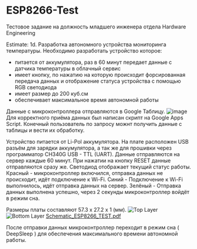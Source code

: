 # ESP8266-Test
Тестовое задание на должность младшего инженера отдела Hardware Engineering

Estimate: 1d.
Разработка автономного устройства мониторинга температуры.
Необходимо разработать устройство которое:
- питается от аккумулятора, раз в 60 минут передает данные с датчика
температуры в облачный сервис
- имеет кнопку, по нажатию на которую происходит форсированная передача
данных и отображение статуса устройства с помощью RGB светодиода
- имеет размер до 200 куб.см
- обеспечивает максимальное время автономной работы

Данные с микроконтроллера отправляются в Google Таблицу.
![image](https://user-images.githubusercontent.com/86648566/201518374-345191f8-e4a4-4879-9404-dbd976a94eac.png)
Для корректного приёма данных был написан скрипт на Google Apps Script.
Конечный пользователь по запросу можнт получить данные с таблицы и вести их обработку.

Устройство питается от Li-Pol аккумулятора. На плате расположен USB разъём для зарядки аккумулятора, а так же для прошивки через программатор CH340G USB - TTL (UART).
Данные отправляются на сервер каждые 60 минут. При нажатии на кнопку RESET данные отправляются сразу же.
Светодиод отображает текущий статус работы. Красный - микроконтроллер включился, отправка данных не происходит, идёт подключение к Wi-Fi. Синий - Подключение к Wi-Fi выполнилось, идёт отправка данных на сервер. Зелёный - Отправка данных выполнена успешно, через 2 секунды микроконтроллер войдёт в режим сна. 

Размеры платы составляют 57.3 x 27.2 x 1 (мм).
![Top Layer](https://user-images.githubusercontent.com/86648566/201518845-c4c28703-9d9f-46c8-b5d5-39b075fb38f3.png)
![Bottom Layer](https://user-images.githubusercontent.com/86648566/201518847-e511643b-36c0-40cf-9fb3-12f85dcd2595.png)
[Schematic_ESP8266_TEST.pdf](https://github.com/Fantonrko/ESP8266-Test/files/9997039/Schematic_ESP8266_TEST.pdf)

После отправки данных микроконтроллер переходит в режим сна ( DeepSleep ) для обеспечения максимального времени автономной работы.
